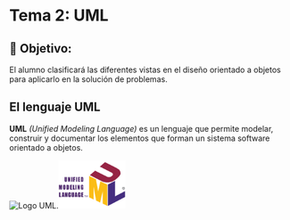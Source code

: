 # Tema 2: UML

## :dart: Objetivo:
El alumno clasificará las diferentes vistas en el diseño orientado a objetos para aplicarlo en la solución de problemas.

## El lenguaje UML

**UML** *(Unified Modeling Language)* es un lenguaje que permite modelar, construir y documentar los elementos que forman un sistema software orientado a objetos.

![Logo UML.]()<img src="https://github.com/nestorabdy/POO/blob/main/Tema%202/imagenes/UML_logo.png" width="120">

